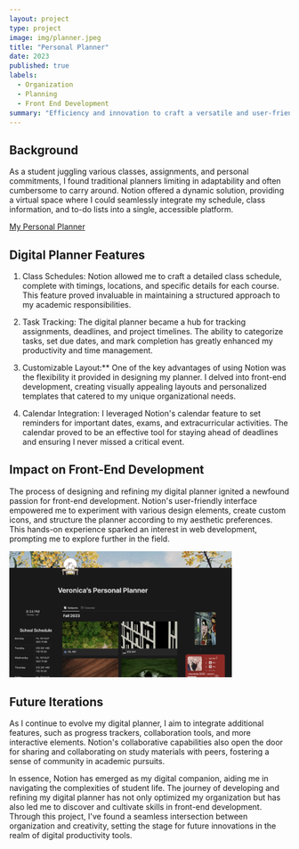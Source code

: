 ```yaml
---
layout: project
type: project
image: img/planner.jpeg
title: "Personal Planner"
date: 2023
published: true
labels:
  - Organization
  - Planning
  - Front End Development
summary: "Efficiency and innovation to craft a versatile and user-friendly digital organizational tool"
---
```



## Background

As a student juggling various classes, assignments, and personal commitments, I found traditional planners limiting in adaptability and often cumbersome to carry around. Notion offered a dynamic solution, providing a virtual space where I could seamlessly integrate my schedule, class information, and to-do lists into a single, accessible platform.

[My Personal Planner](https://www.notion.so/Veronica-s-Personal-Planner-5d3922e3781a4f97a37029c43b6ac415?pvs=4)

## Digital Planner Features

1. Class Schedules: Notion allowed me to craft a detailed class schedule, complete with timings, locations, and specific details for each course. This feature proved invaluable in maintaining a structured approach to my academic responsibilities.

2. Task Tracking: The digital planner became a hub for tracking assignments, deadlines, and project timelines. The ability to categorize tasks, set due dates, and mark completion has greatly enhanced my productivity and time management.

3. Customizable Layout:** One of the key advantages of using Notion was the flexibility it provided in designing my planner. I delved into front-end development, creating visually appealing layouts and personalized templates that catered to my unique organizational needs.
   
4. Calendar Integration: I leveraged Notion's calendar feature to set reminders for important dates, exams, and extracurricular activities. The calendar proved to be an effective tool for staying ahead of deadlines and ensuring I never missed a critical event.

## Impact on Front-End Development

The process of designing and refining my digital planner ignited a newfound passion for front-end development. Notion's user-friendly interface empowered me to experiment with various design elements, create custom icons, and structure the planner according to my aesthetic preferences. This hands-on experience sparked an interest in web development, prompting me to explore further in the field.

<img width="400px" class="rounded float-start pe-4" src="../img/NotionPage.png"> 

## Future Iterations

As I continue to evolve my digital planner, I aim to integrate additional features, such as progress trackers, collaboration tools, and more interactive elements. Notion's collaborative capabilities also open the door for sharing and collaborating on study materials with peers, fostering a sense of community in academic pursuits.

In essence, Notion has emerged as my digital companion, aiding me in navigating the complexities of student life. The journey of developing and refining my digital planner has not only optimized my organization but has also led me to discover and cultivate skills in front-end development. Through this project, I've found a seamless intersection between organization and creativity, setting the stage for future innovations in the realm of digital productivity tools. 
